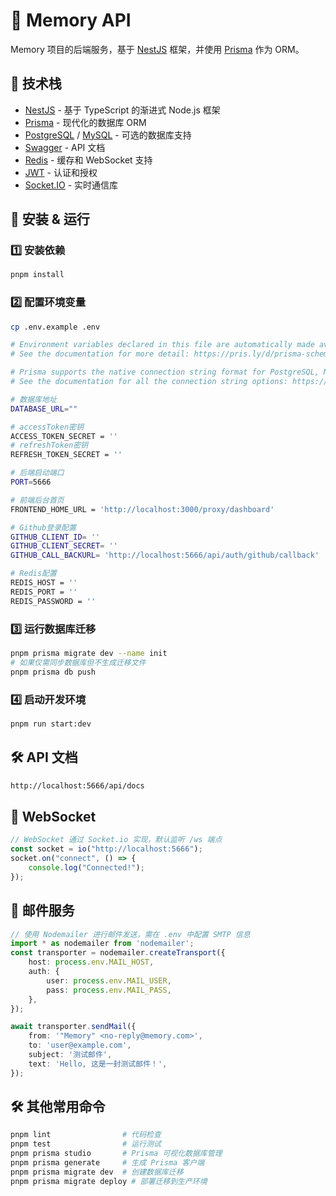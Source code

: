 # 📡 Memory API  

Memory 项目的后端服务，基于 [NestJS](https://nestjs.com/) 框架，并使用 [Prisma](https://www.prisma.io/) 作为 ORM。  

## 🚀 技术栈

- [NestJS](https://nestjs.com/) - 基于 TypeScript 的渐进式 Node.js 框架  
- [Prisma](https://www.prisma.io/) - 现代化的数据库 ORM  
- [PostgreSQL](https://www.postgresql.org/) / [MySQL](https://www.mysql.com/) - 可选的数据库支持  
- [Swagger](https://swagger.io/) - API 文档  
- [Redis](https://redis.io/) - 缓存和 WebSocket 支持  
- [JWT](https://jwt.io/) - 认证和授权  
- [Socket.IO](https://socket.io/) - 实时通信库

## 📌 安装 & 运行  

### 1️⃣ 安装依赖  
```sh
pnpm install
```
### 2️⃣ 配置环境变量
```sh
cp .env.example .env
```
```sh
# Environment variables declared in this file are automatically made available to Prisma.
# See the documentation for more detail: https://pris.ly/d/prisma-schema#accessing-environment-variables-from-the-schema

# Prisma supports the native connection string format for PostgreSQL, MySQL, SQLite, SQL Server, MongoDB and CockroachDB.
# See the documentation for all the connection string options: https://pris.ly/d/connection-strings

# 数据库地址
DATABASE_URL=""

# accessToken密钥
ACCESS_TOKEN_SECRET = ''
# refreshToken密钥
REFRESH_TOKEN_SECRET = ''

# 后端启动端口
PORT=5666

# 前端后台首页
FRONTEND_HOME_URL = 'http://localhost:3000/proxy/dashboard'

# Github登录配置
GITHUB_CLIENT_ID= ''
GITHUB_CLIENT_SECRET= ''
GITHUB_CALL_BACKURL= 'http://localhost:5666/api/auth/github/callback'

# Redis配置
REDIS_HOST = ''
REDIS_PORT = ''
REDIS_PASSWORD = ''
```

### 3️⃣ 运行数据库迁移
```sh
pnpm prisma migrate dev --name init
# 如果仅需同步数据库但不生成迁移文件
pnpm prisma db push
```

### 4️⃣ 启动开发环境
```sh
pnpm run start:dev
```

## 🛠 API 文档
```sh
http://localhost:5666/api/docs
```

## 🛜 WebSocket
``` ts
// WebSocket 通过 Socket.io 实现，默认监听 /ws 端点
const socket = io("http://localhost:5666");
socket.on("connect", () => {
    console.log("Connected!");
});
```
## 📧 邮件服务
``` ts
// 使用 Nodemailer 进行邮件发送，需在 .env 中配置 SMTP 信息
import * as nodemailer from 'nodemailer';
const transporter = nodemailer.createTransport({
    host: process.env.MAIL_HOST,
    auth: {
        user: process.env.MAIL_USER,
        pass: process.env.MAIL_PASS,
    },
});

await transporter.sendMail({
    from: '"Memory" <no-reply@memory.com>',
    to: 'user@example.com',
    subject: '测试邮件',
    text: 'Hello, 这是一封测试邮件！',
});
```

## 🛠 其他常用命令
```sh
pnpm lint                # 代码检查
pnpm test                # 运行测试
pnpm prisma studio       # Prisma 可视化数据库管理
pnpm prisma generate     # 生成 Prisma 客户端
pnpm prisma migrate dev  # 创建数据库迁移
pnpm prisma migrate deploy # 部署迁移到生产环境
```
